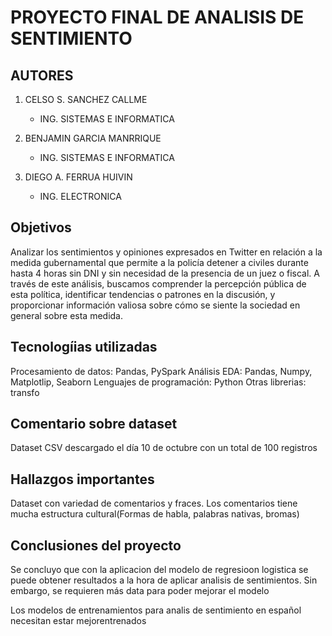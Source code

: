 # PROYECTO FINAL DE ANALISIS DE SENTIMIENTO
## AUTORES
1. CELSO S. SANCHEZ CALLME
   * ING. SISTEMAS E INFORMATICA

2. BENJAMIN GARCIA MANRRIQUE
   * ING. SISTEMAS E INFORMATICA

3. DIEGO A. FERRUA HUIVIN
   * ING. ELECTRONICA

## Objetivos
Analizar los sentimientos y opiniones expresados en Twitter en relación a la medida gubernamental que permite a la policía detener a civiles durante hasta 4 horas sin DNI y sin necesidad de la presencia de un juez o fiscal. A través de este análisis, buscamos comprender la percepción pública de esta política, identificar tendencias o patrones en la discusión, y proporcionar información valiosa sobre cómo se siente la sociedad en general sobre esta medida.

## Tecnologíias utilizadas
Procesamiento de datos: Pandas, PySpark
Análisis EDA: Pandas, Numpy, Matplotlip, Seaborn
Lenguajes de programación: Python
Otras librerias: transfo

## Comentario sobre dataset
Dataset CSV descargado el día 10 de octubre con un total de 100 registros

## Hallazgos importantes
Dataset con variedad de comentarios y fraces.
Los comentarios tiene mucha estructura cultural(Formas de habla, palabras nativas, bromas)

## Conclusiones del proyecto
Se concluyo que con la aplicacion del modelo de regresioon logistica se puede obtener resultados a la hora de aplicar analisis de sentimientos. Sin embargo, se requieren más data para poder mejorar el modelo

Los modelos de entrenamientos para analis de sentimiento en español necesitan estar mejorentrenados
